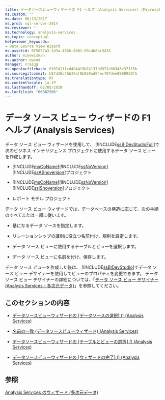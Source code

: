 ```yaml
---
title: データソースビューウィザードの F1 ヘルプ (Analysis Services) |Microsoft Docs
ms.custom: ''
ms.date: 06/13/2017
ms.prod: sql-server-2014
ms.reviewer: ''
ms.technology: analysis-services
ms.topic: conceptual
helpviewer_keywords:
- Data Source View Wizard
ms.assetid: 0f5057a3-2d3a-4966-8b61-99c4b8ec3433
author: minewiskan
ms.author: owend
manager: craigg
ms.openlocfilehash: 01074111cd4944f9b74137dd371e00343e37f15b
ms.sourcegitcommit: b87d36c46b39af8b929ad94ec707dee8800950f5
ms.translationtype: MT
ms.contentlocale: ja-JP
ms.lasthandoff: 02/08/2020
ms.locfileid: "66082506"
---
```

# <a name="data-source-view-wizard-f1-help-analysis-services"></a>データ ソース ビュー ウィザードの F1 ヘルプ (Analysis Services)
  データ ソース ビュー ウィザードを使用して、 [!INCLUDE[ssBIDevStudioFull](../includes/ssbidevstudiofull-md.md)]で次のビジネス インテリジェンス プロジェクトに使用するデータ ソース ビューを作成します。  
  
-   [!INCLUDE[msCoName](../includes/msconame-md.md)][!INCLUDE[ssNoVersion](../includes/ssnoversion-md.md)] [!INCLUDE[ssASnoversion](../includes/ssasnoversion-md.md)]プロジェクト  
  
-   [!INCLUDE[msCoName](../includes/msconame-md.md)][!INCLUDE[ssNoVersion](../includes/ssnoversion-md.md)] [!INCLUDE[ssISnoversion](../includes/ssisnoversion-md.md)]プロジェクト  
  
-   レポート モデル プロジェクト  
  
 データ ソース ビュー ウィザードでは、データベースの構造に応じて、次の手順のすべてまたは一部に従います。  
  
-   基になるデータ ソースを指定します。  
  
-   リレーションシップの識別に役立つ名前付け、規則を設定します。  
  
-   データ ソース ビューに使用するテーブルとビューを選択します。  
  
-   データ ソース ビューに名前を付け、保存します。  
  
 データ ソース ビューを作成した後は、 [!INCLUDE[ssBIDevStudio](../includes/ssbidevstudio-md.md)]でデータ ソース ビュー デザイナーを使用してビューのプロパティを変更できます。 データ ソース ビュー デザイナーの詳細については、「[データ ソース ビュー デザイナー (Analysis Services - 多次元データ)](data-source-view-designer-analysis-services-multidimensional-data.md)」を参照してください。  
  
## <a name="in-this-section"></a>このセクションの内容  
  
-   [データソースビューウィザードの [データソースの選択] &#40;&#41; &#40;Analysis Services&#41;](select-a-data-source-data-source-view-wizard-analysis-services.md)  
  
-   [名前の一致 &#40;データソースビューウィザード&#41; &#40;Analysis Services&#41;](name-matching-data-source-view-wizard-analysis-services.md)  
  
-   [データソースビューウィザードの [テーブルとビューの選択] &#40;&#41; &#40;Analysis Services&#41;](select-tables-and-views-data-source-view-wizard-analysis-services.md)  
  
-   [データソースビューウィザードの [ウィザードの完了] &#40;&#41; &#40;Analysis Services&#41;](completing-the-wizard-data-source-view-wizard-analysis-services.md)  
  
## <a name="see-also"></a>参照  
 [Analysis Services のウィザード &#40;多次元データ&#41;](analysis-services-wizards-multidimensional-data.md)  
  
  
